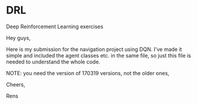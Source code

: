 # DRL
Deep Reinforcement Learning exercises

Hey guys,

Here is my submission for the navigation project using DQN. I've made it simple and included the agent classes etc. in the same file, so just this file is needed to understand the whole code.

NOTE: you need the version of 170319 versions, not the older ones,

Cheers,

Rens
